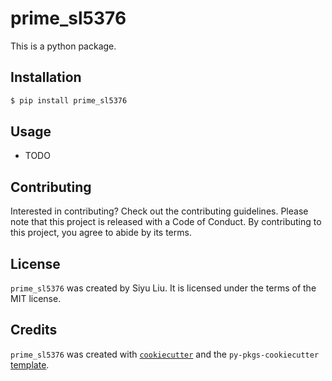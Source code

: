 # prime_sl5376

This is a python package.

## Installation

```bash
$ pip install prime_sl5376
```

## Usage

- TODO

## Contributing

Interested in contributing? Check out the contributing guidelines. Please note that this project is released with a Code of Conduct. By contributing to this project, you agree to abide by its terms.

## License

`prime_sl5376` was created by Siyu Liu. It is licensed under the terms of the MIT license.

## Credits

`prime_sl5376` was created with [`cookiecutter`](https://cookiecutter.readthedocs.io/en/latest/) and the `py-pkgs-cookiecutter` [template](https://github.com/py-pkgs/py-pkgs-cookiecutter).
